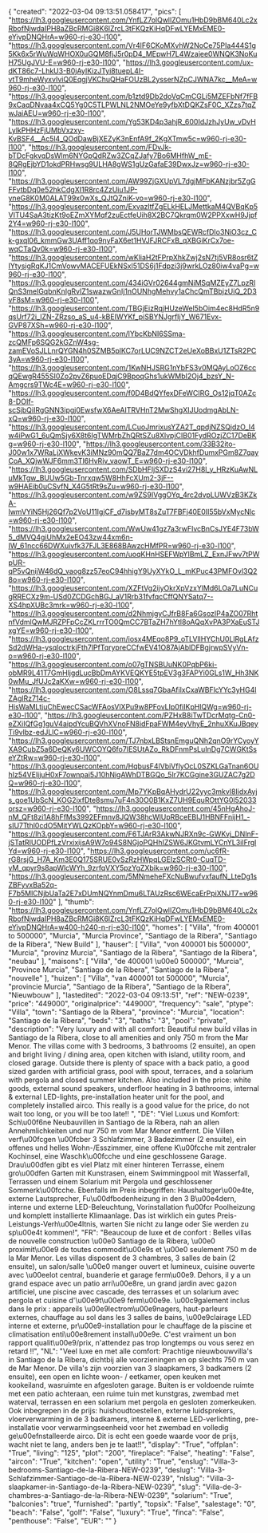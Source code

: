 {
"created": "2022-03-04 09:13:51.058417",
"pics": [
"https://lh3.googleusercontent.com/YnfLZ7olQwllZOmu1HbD9bBM640Lc2xRbofNjwdaIPH8aZBcRMGi8K6lZrcL3tFKQzKiHqDFwLYEMxEME0-eYivpDNQHrA=w960-rj-e30-l100",
"https://lh3.googleusercontent.com/Vr4lF6CKoMXvhW2NoCe75PIa444S1g5Kk6x5rWuWqWHOX0uGQM8fjJ5r0pD4_MEpwH7L4Wzajee0WNQK3NoKuH75UgJVU-E=w960-rj-e30-l100",
"https://lh3.googleusercontent.com/ux-dKT86c7-LhkU3-B0jAyIKizJTyi8tuepL4I-vtT9mheWyxvIviQ0EqgjVKChuQHaFOUzBL2ysserNZpCJWNA7kc__MeA=w960-rj-e30-l100",
"https://lh3.googleusercontent.com/b1ztd9Db2doVqCmCGLi5MZEFbNf7fFB9xCaqDNvaa4xCQ5Yg0C5TLPWLNL2NMOeYe9yfbXtDQKZsF0C_XZzs7tqZwJaiAEU=w960-rj-e30-l100",
"https://lh3.googleusercontent.com/Yg53KD4p3ahjR_600IdJzhJyUw_vDvHLylkPHHzFjUMbVxzxy-KvBSF4__Ac5l4_QOdDawBjXEZyK3nEnfA9f_2KgXTmw5c=w960-rj-e30-l100",
"https://lh3.googleusercontent.com/FDvJk-bTDcFgkvqDsWlm6NYGpQdRZw3ZCqZJafy7Bo6MHfhW_mE-8QRgEjbYD1okdPRHwsg9ULHA8gWS1gUzGafaE39DwxJz=w960-rj-e30-l100",
"https://lh3.googleusercontent.com/AW99ZjGXUpVL7dgjMFbKANzjbr5ZgGFFvtbDq0e52hkCdgXI1R8rc4ZzUiu1JP-yneG8K0M0ALAT99x0wXs_QJtQZniK-vo=w960-rj-e30-l100",
"https://lh3.googleusercontent.com/ExvazltfZgELkHELJMettkaM4QVBqKp5VITU4SaA3tizKt9oEZmXYMqf2zuEctfeUih8X2BC7Qkrqm0W2PPXxwH9Jjpf2Y4=w960-rj-e30-l100",
"https://lh3.googleusercontent.com/J5UHorTJWMbsQEWRcfDIo3NiO3cz_Ck-gxql06_kmmGw3UAff1qo9nyFaX6et1HVJFJRCFxB_qXBGiKrCx7oe-wqCTaQv0k=w960-rj-e30-l100",
"https://lh3.googleusercontent.com/wKliaH2tFPrpXhkZwj2sN7tj5VR8osr6tZIYtysigRqKJ1CmVowvMACEFUEkNSxl51DS6j1Fdpzi3j9wrkLOz80iw4vaPg=w960-rj-e30-l100",
"https://lh3.googleusercontent.com/434iGVr02644gmNiMSqMZEyZ7LpzRlQnS3melGqbnKnIgRvIZ1swazwGnIj1nOUNhgMehvy1aChcQmTBbjzUiQ_2D3vF8sM=w960-rj-e30-l100",
"https://lh3.googleusercontent.com/TBGjEizRqjHUzeWel5bOim4ec8HdR5n9qsUrf72i_lZN-ZRzso_aS_u4-kBEIWYKf_piSBYNJgrfIjY_W671Evx-GVP87XSh=w960-rj-e30-l100",
"https://lh3.googleusercontent.com/lYbcKbNI6SSma-zcQMFp6SQG2kGZnW4sg-zamEVoSJLLnrQYGN4h0SZMB5plKC7orLUC9NZCT2eUeXoBBxU1ZTsR2PC3yA=w960-rj-e30-l100",
"https://lh3.googleusercontent.com/1KwNHJSRG1nYbFS3v0MQAyLoOZ6ccqQEwgR455SI0Zo2pvZ6puoEDqjC9BpoqGhs1ukWMbI2Oj4_bzsY_N-Amgcrs9TWc4E=w960-rj-e30-l100",
"https://lh3.googleusercontent.com/f0D4BdQYfexDFeWCIRG_Os12jqT0AZc8-DOIf-scSjbQiIRgGNN3ipgj0EwsfwX6AeAITRVHnT2MwShgXIJUodmgAbLN-xQ=w960-rj-e30-l100",
"https://lh3.googleusercontent.com/LCuoJmrixusYZA2T_qpdjNZSQjdzO_I4w4iPwG1_6uQmSjy6X8t6IgTWMrbZhQRtSZu8XlvpjCIB01FydROzjZC17DeBKg=w960-rj-e30-l100",
"https://lh3.googleusercontent.com/33B32ito-J00w1x7WRaLjXWkevK3iMNz90mQQ7BaZ7dm4OCVDkhfDumxPGm8Z7qayCoA_XQjwWJF6mm3Tl6HvRiv_vaowT_E=w960-rj-e30-l100",
"https://lh3.googleusercontent.com/SDbHFIjSXDzS4vi27H8l_y_HRzKuAwNLuMkTgw_BUUw5Gb-Tnrxqw5W8HhFcXUm2-3jF--w9HAEib0uCSvfN_X4G5tRt9sZu=w960-rj-e30-l100",
"https://lh3.googleusercontent.com/w9ZS9IVggOYq_4rc2dvpLUWVzB3KZkA-lwmVYiN5Hj26Qf7p2VoU11IgjCF_d7isbyMT8sZuT7FBFj40E0II55bVxMycNlc=w960-rj-e30-l100",
"https://lh3.googleusercontent.com/WwUw41gz7a3rwFIvcBnCsJYE4F73bW5_dMVQ4giUhMx2eEO43zw44xm6n-IW_61ncc66DWXuivfk37FJL3E868BAwzcHMfPR=w960-rj-e30-l100",
"https://lh3.googleusercontent.com/uoqKHnHSEFWpYIBmLZ_ExnJFwv7tPWpUR-qP5vQnijW46dQ_vaog8zz57eoC94hhigY9UyXYkO_L_mKPuc43PMFOvl3Q28o=w960-rj-e30-l100",
"https://lh3.googleusercontent.com/XZFtVg2ijyOkrXpVzxYlMd6LOa7LuNCugRRECXz9m-USd0ZCDGchBGJ_aV1Rrb31fvfqcCffQNYSatq7--XS4hpXUBc3mrk=w960-rj-e30-l100",
"https://lh3.googleusercontent.com/d2NhmjgyCJfrB8Fa6GsozIP4aZO07RhtnfVdmlQwMJRZPFpCcZKLrrrTO0QmCC7BTaZH7hYtl8oAQqXvPA3PXaEuSTJxgYE=w960-rj-e30-l100",
"https://lh3.googleusercontent.com/iosx4MEqo8P9_oTLVllHYChU0LlRgLAfzSd2dWHa-ysqloctrkjFth7lPfTqrypreCCfwEV41O87AjAblDFBgjrwpSVyVn-o=w960-rj-e30-l100",
"https://lh3.googleusercontent.com/o07gTNSBUuNK0PqbP6ki-obMR9L41T7GmHljgdLucBbDmAYKVEQKYE5tpEV3g3FAPYi0GLs1W_Hh3NK0wMu_JfUJc2aKXw=w960-rj-e30-l100",
"https://lh3.googleusercontent.com/O8Lssq7GbaAfilxCxaWBFlcYYc3yHG4lZAglRz714c-HisWaMLtjuChEwecCSacWFAosVlXPu9w8PFovLIp0fiIKpHlQWg=w960-rj-e30-l100",
"https://lh3.googleusercontent.com/PZHxB8iTwTDcrMqtg-Cn0-eZXiIQfGg1guV4aipdYcuBQVhXVnoFN8idFpaFWM4eyVhyE_2nhuXKuJBqeyTi9vlbz-edJLlC=w960-rj-e30-l100",
"https://lh3.googleusercontent.com/TJ7nbxLBStsnEmguQNh2qnO9rYCyoyYXA9CubZ5a6DeQKy6UWCOYQ6fo7IESUtAZo_RkDFnmPsLuInDg7CWGKtSseYZtRw=w960-rj-e30-l100",
"https://lh3.googleusercontent.com/HqbusF4lVbiVfIyOcL0SZKLGaTnan6OUhIz54VEljjuH0xF7ownpai5J10hNigAWhDTBGQo_5lr7KCGgine3GUZAC7g2DQ=w960-rj-e30-l100",
"https://lh3.googleusercontent.com/Mp7YKpBqAHydrU22yyc3mkvl8IidxAyjs_goe1UbScN_KOG2ixfDte8smu7uF4n30O0B1KxZ7UH9EquROttYG0l52033orsz=w960-rj-e30-l100",
"https://lh3.googleusercontent.com/45nHgAhoJ-nM_QFt8zi1A8hFfMs3992EFmnv8JQW38hcWlUpRBceEBIJ1HBNFFnijH1_-sIU7Tthl0cdO5MitYWLQzKOpbY=w960-rj-e30-l100",
"https://lh3.googleusercontent.com/F6TJArR3AkwNJRXn9c-GWKvj_DNInF-jSTatRIUODPfLzVrxixijsA9W7o94S8NGjoPQHhIZSW6JKGtvmLYCnYL3iIFrglYd=w960-rj-e30-l100",
"https://lh3.googleusercontent.com/uc6fR-rG8rsjG_H7A_Km3E0Q175SRUE0vSzRzHWpqLGEIzSCRt0-CuqTD-yM_qpyr9s8apWlcWYh_9zrfqVXY5pzYgZXbik=w960-rj-e30-l100",
"https://lh3.googleusercontent.com/5MNmeheFXcNuBwufvxfaufN_LteDg1sZBFyvxBa52q-F7b5MlCNjbUaTa2E7xDUmNQYnmDmu6LTAUzRsc6WEcaErPpiXNJT7=w960-rj-e30-l100"
],
"thumb": "https://lh3.googleusercontent.com/YnfLZ7olQwllZOmu1HbD9bBM640Lc2xRbofNjwdaIPH8aZBcRMGi8K6lZrcL3tFKQzKiHqDFwLYEMxEME0-eYivpDNQHrA=w400-h240-n-rj-e30-l100",
"homes": [
"Villa",
"from 400001 to 500000",
"Murcia",
"Murcia Province",
"Santiago de la Ribera",
"Santiago de la Ribera",
"New Build"
],
"hauser": [
"Villa",
"von 400001 bis 500000",
"Murcia",
"provinz Murcia",
"Santiago de la Ribera",
"Santiago de la Ribera",
"neubau"
],
"maisons": [
"Villa",
"de 400001 \u00e0 500000",
"Murcia",
"Province Murcia",
"Santiago de la Ribera",
"Santiago de la Ribera",
"nouvelle"
],
"huizen": [
"Villa",
"van 400001 tot 500000",
"Murcia",
"provincie Murcia",
"Santiago de la Ribera",
"Santiago de la Ribera",
"Nieuwbouw"
],
"lastedited": "2022-03-04 09:13:51",
"ref": "NEW-0239",
"price": "449000",
"originalprice": "449000",
"frequency": "sale",
"ptype": "Villa",
"town": "Santiago de la Ribera",
"province": "Murcia",
"location": "Santiago de la Ribera",
"beds": "3",
"baths": "3",
"pool": "private",
"description": "Very luxury and with all comfort: Beautiful new build villas in Santiago de la Ribera, close to all amenities and only 750 m from the Mar Menor. The villas come with 3 bedrooms, 3 bathrooms (2 ensuite), an open and bright living / dining area, open kitchen with island, utility room, and closed garage. Outside there is plenty of space with a back patio, a good sized garden with artificial grass, pool with spout, terraces, and a solarium with pergola and closed summer kitchen. Also included in the price: white goods, external sound speakers, underfloor heating in 3 bathrooms, internal &amp; external LED-lights, pre-installation heater unit for the pool, and completely installed airco. This really is a good value for the price, do not wait too long, or you will be too late!!    ",
"DE": "Viel Luxus und Komfort: Sch\u00f6ne Neubauvillen in Santiago de la Ribera, nah an allen Annehmlichkeiten und nur 750 m vom Mar Menor entfernt. Die Villen verf\u00fcgen \u00fcber 3 Schlafzimmer, 3 Badezimmer (2 ensuite), ein offenes und helles Wohn-/Esszimmer, eine offene K\u00fcche mit zentraler Kochinsel, eine Waschk\u00fcche und eine geschlossene Garage. Drau\u00dfen gibt es viel Platz mit einer hinteren Terrasse, einem gro\u00dfen Garten mit Kunstrasen, einem Swimmingpool mit Wasserfall, Terrassen und einem Solarium mit Pergola und geschlossener Sommerk\u00fcche. Ebenfalls im Preis inbegriffen: Haushaltsger\u00e4te, externe Lautsprecher, Fu\u00dfbodenheizung in den 3 B\u00e4dern, interne und externe LED-Beleuchtung, Vorinstallation f\u00fcr Poolheizung und komplett installierte Klimaanlage. Das ist wirklich ein gutes Preis-Leistungs-Verh\u00e4ltnis, warten Sie nicht zu lange oder Sie werden zu sp\u00e4t kommen!",
"FR": "Beaucoup de luxe et de confort : Belles villas de nouvelle construction \u00e0 Santiago de la Ribera, \u00e0 proximit\u00e9 de toutes commodit\u00e9s et \u00e0 seulement 750 m de la Mar Menor. Les villas disposent de 3 chambres, 3 salles de bain (2 ensuite), un salon/salle \u00e0 manger ouvert et lumineux, cuisine ouverte avec \u00eelot central, buanderie et garage ferm\u00e9. Dehors, il y a un grand espace avec un patio arri\u00e8re, un grand jardin avec gazon artificiel, une piscine avec cascade, des terrasses et un solarium avec pergola et cuisine d'\u00e9t\u00e9 ferm\u00e9e. \u00c9galement inclus dans le prix : appareils \u00e9lectrom\u00e9nagers, haut-parleurs externes, chauffage au sol dans les 3 salles de bains, \u00e9clairage LED interne et externe, pr\u00e9-installation pour le chauffage de la piscine et climatisation enti\u00e8rement install\u00e9e. C'est vraiment un bon rapport qualit\u00e9/prix, n'attendez pas trop longtemps ou vous serez en retard !!",
"NL": "Veel luxe en met alle comfort: Prachtige nieuwbouwvilla's in Santiago de la Ribera, dichtbij alle voorzieningen en op slechts 750 m van de Mar Menor. De villa's zijn voorzien van 3 slaapkamers, 3 badkamers (2 ensuite), een open en lichte woon- / eetkamer, open keuken met kookeiland, wasruimte en afgesloten garage. Buiten is er voldoende ruimte met een patio achteraan, een ruime tuin met kunstgras, zwembad met waterval, terrassen en een solarium met pergola en gesloten zomerkeuken. Ook inbegrepen in de prijs: huishoudtoestellen, externe luidsprekers, vloerverwarming in de 3 badkamers, interne &amp; externe LED-verlichting, pre-installatie voor verwarmingseenheid voor het zwembad en volledig ge\u00efnstalleerde airco. Dit is echt een goede waarde voor de prijs, wacht niet te lang, anders ben je te laat!!",
"display": "True",
"offplan": "True",
"living": "125",
"plot": "200",
"fireplace": "False",
"heating": "False",
"aircon": "True",
"kitchen": "open",
"utility": "True",
"enslug": "Villa-3-bedrooms-Santiago-de-la-Ribera-NEW-0239",
"deslug": "Villa-3-Schlafzimmer-Santiago-de-la-Ribera-NEW-0239",
"nlslug": "Villa-3-slaapkamer-in-Santiago-de-la-Ribera-NEW-0239",
"slug": "Villa-de-3-chambres-a-Santiago-de-la-Ribera-NEW-0239",
"solarium": "True",
"balconies": "true",
"furnished": "partly",
"topsix": "False",
"salestage": "0",
"beach": "False",
"golf": "False",
"luxury": "True",
"finca": "False",
"penthouse": "False",
"EUR": ""
}